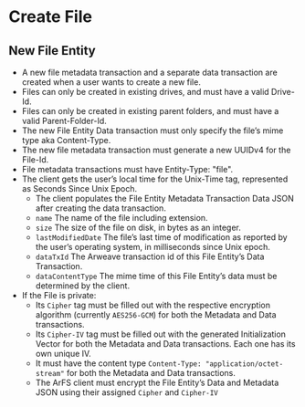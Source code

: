 # Create File

## New File Entity

* A new file metadata transaction and a separate data transaction are created when a user wants to create a new file.
* Files can only be created in existing drives, and must have a valid Drive-Id.
* Files can only be created in existing parent folders, and must have a valid Parent-Folder-Id.
* The new File Entity Data transaction must only specify the file’s mime type aka Content-Type.
* The new file metadata transaction must generate a new UUIDv4 for the File-Id.
* File metadata transactions must have Entity-Type: "file".
* The client gets the user’s local time for the Unix-Time tag, represented as Seconds Since Unix Epoch.
    * The client populates the File Entity Metadata Transaction Data JSON after creating the data transaction.
    * `name` The name of the file including extension.
    * `size` The size of the file on disk, in bytes as an integer.
    * `lastModifiedDate` The file’s last time of modification as reported by the user’s operating system, in milliseconds since Unix epoch.
    * `dataTxId` The Arweave transaction id of this File Entity’s Data Transaction.
    * `dataContentType` The mime time of this File Entity’s data must be determined by the client.
* If the File is private:
    * Its `Cipher` tag must be filled out with the respective encryption algorithm (currently `AES256-GCM`) for both the Metadata and Data transactions. 
    * Its `Cipher-IV` tag must be filled out with the generated Initialization Vector for both the Metadata and Data transactions.  Each one has its own unique IV.
    * It must have the content type `Content-Type: "application/octet-stream"` for both the Metadata and Data transactions.
    * The ArFS client must encrypt the File Entity’s Data and Metadata JSON using their assigned `Cipher` and `Cipher-IV`